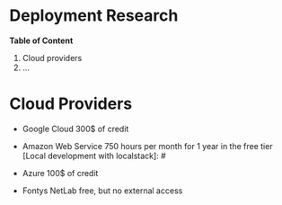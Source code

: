 # Deployment Research

**Table of Content**
1. Cloud providers
1. ...

# Cloud Providers

- Google Cloud
300$ of credit

- Amazon Web Service
750 hours per month for 1 year in the free tier
[Local development with localstack]: #

- Azure
100$ of credit

- Fontys NetLab
free, but no external access
